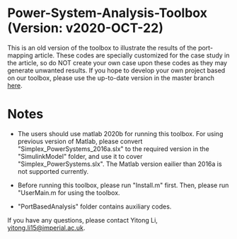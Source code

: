 # Power-System-Analysis-Toolbox (Version: v2020-OCT-22)

This is an old version of the toolbox to illustrate the results of the port-mapping article. These codes are specially customized for the case study in the article, so do NOT create your own case upon these codes as they may generate unwanted results. If you hope to develop your own project based on our toolbox, please use the up-to-date version in the master branch [here](https://github.com/Future-Power-Networks/Simplus-Grid-Tool).

# Notes

* The users should use matlab 2020b for running this toolbox. For using previous version of Matlab, please convert "Simplex_PowerSystems_2016a.slx" to the required version in the "SimulinkModel" folder, and use it to cover "Simplex_PowerSystems.slx". The Matlab version eailier than 2016a is not supported currently.

* Before running this toolbox, please run "Install.m" first. Then, please run "UserMain.m for using the toolbox.

* "PortBasedAnalysis" folder contains auxiliary codes.

If you have any questions, please contact
Yitong Li, yitong.li15@imperial.ac.uk.

